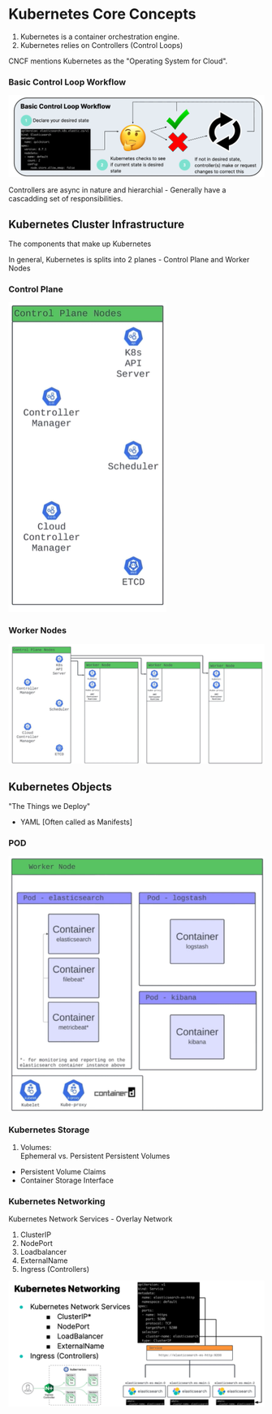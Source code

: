 # Kubernetes Core Concepts 

1. Kubernetes is a container orchestration engine. 
2. Kubernetes relies on Controllers (Control Loops) 

CNCF mentions Kubernetes as the "Operating System for Cloud".  


### Basic Control Loop Workflow 

![Control Loop Workflow](image.png)


Controllers are async in nature and hierarchial - Generally have a cascadding set of responsibilities. 


## Kubernetes Cluster Infrastructure 
The components that make up Kubernetes 

In general, Kubernetes is splits into 2 planes - Control Plane and Worker Nodes 

### Control Plane 

![Control Plane](image-1.png)

### Worker Nodes 

![Control Plane and Worker Nodes](image-2.png)


## Kubernetes Objects 
"The Things we Deploy"

- YAML [Often called as Manifests]

### POD 

![POD](image-3.png)

### Kubernetes Storage 

1. Volumes:  
Ephemeral vs. Persistent 
Persistent Volumes 
- Persistent Volume Claims 
- Container Storage Interface 


### Kubernetes Networking 

Kubernetes Network Services - Overlay Network 

1. ClusterIP 
2. NodePort 
3. Loadbalancer 
4. ExternalName
5. Ingress (Controllers)

![Kubernetes Network Services](image-4.png)